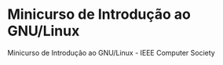 # Minicurso de Introdução ao GNU/Linux

Minicurso de Introdução ao GNU/Linux - IEEE Computer Society
